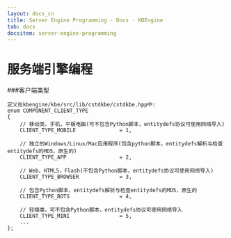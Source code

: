 ```yaml
---
layout: docs_cn
title: Server Engine Programming · Docs · KBEngine
tab: docs
docsitem: server-engine-programming
---
```


服务端引擎编程
====================


###客户端类型

	定义在kbengine/kbe/src/lib/cstdkbe/cstdkbe.hpp中:
	enum COMPONENT_CLIENT_TYPE
	{
		// 移动类，手机，平板电脑(可不包含Python脚本，entitydefs协议可使用网络导入)
		CLIENT_TYPE_MOBILE				= 1,

		// 独立的Windows/Linux/Mac应用程序(包含python脚本，entitydefs解析与检查entitydefs的MD5，原生的)
		CLIENT_TYPE_APP					= 2,
		
		// Web，HTML5，Flash(不包含Python脚本，entitydefs协议可使用网络导入)
		CLIENT_TYPE_BROWSER				= 3,

		// 包含Python脚本，entitydefs解析与检查entitydefs的MD5，原生的
		CLIENT_TYPE_BOTS				= 4,

		// 轻端类，可不包含Python脚本，entitydefs协议可使用网络导入
		CLIENT_TYPE_MINI				= 5,
		...
	};
